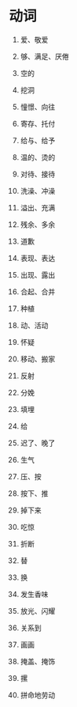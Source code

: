 # 动词

1. 爱、敬爱
2. 够、满足、厌倦
3. 空的
4. 挖洞
5. 憧憬、向往
6. 寄存、托付
7. 给与、给予
8. 温的、烫的
9. 对待、接待
10. 洗澡、冲澡
11. 溢出、充满
12. 残余、多余
13. 道歉
14. 表现、表达
15. 出现、露出
16. 合起、合并
17. 种植
18. 动、活动
19. 怀疑
20. 移动、搬家

21. 反射
22. 分娩
23. 填埋
24. 给
25. 迟了、晚了
26. 生气
27. 压、按
28. 按下、推
29. 掉下来
30. 吃惊
31. 折断
32. 替
33. 换
34. 发生香味
35. 放光、闪耀
36. 关系到
37. 画画
38. 掩盖、掩饰
39. 摞
40. 拼命地劳动

